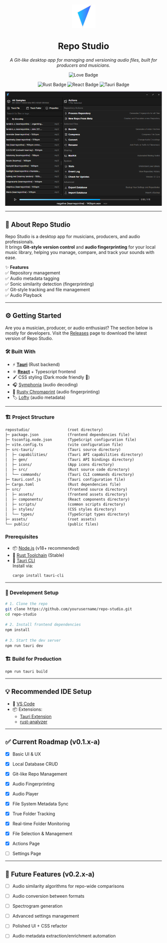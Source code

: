 <p align="center">
  <img src="./app-icon.png" alt="Repo Studio Icon" width="75"/>
</p>
<h1 align="center">Repo Studio</h1>
<p align="center"><i>A Git-like desktop app for managing and versioning audio files, built for producers and musicians.</i></p>

<p align="center">
  <img src="https://img.shields.io/badge/Made%20with%20Love-@JohnKearney1-ff69b4?style=for-the-badge" alt="Love Badge">
</p>

<p align="center">
  <img src="https://img.shields.io/badge/Made%20with-Rust-ff0000?style=for-the-badge&logo=rust" alt="Rust Badge">
  <img src="https://img.shields.io/badge/Frontend-React%20-00d8ff?style=for-the-badge&logo=react" alt="React Badge">
  <img src="https://img.shields.io/badge/Backend-Tauri-FFC107?style=for-the-badge&logo=tauri" alt="Tauri Badge">
</p>

<p align="center">
  <img src="./assets/readme1.png" alt="Repo Studio Preview"/>
</p>

---

## 🚀 About Repo Studio

Repo Studio is a desktop app for musicians, producers, and audio professionals.  
It brings **Git-style version control** and **audio fingerprinting** for your local music library, helping you manage, compare, and track your sounds with ease.

✨ **Features**  
✅ Repository management  
✅ Audio metadata tagging  
✅ Sonic similarity detection (fingerprinting)  
✅ Git-style tracking and file management  
✅ Audio Playback  


---

## ⚙️ Getting Started

Are you a musician, producer, or audio enthusiast? The section below is mostly for developers.
Visit the [Releases](https://github.com/JohnKearney1/repostudio/releases) page to download the latest version of Repo Studio.

### 🛠️ Built With
- ⚡ **[Tauri](https://tauri.app/)** (Rust backend)
- ⚛️ **[React](https://reactjs.org/)** + Typescript frontend
- 🖌️ CSS styling (Dark mode friendly 🖤)
- 🎧 [Symphonia](https://github.com/pdeljanov/Symphonia) (audio decoding)  
- 🧬 [Rusty Chromaprint](https://github.com/acoustid/rusty-chromaprint) (audio fingerprinting)  
- 🏷️ [Lofty](https://github.com/Serial-ATA/lofty-rs) (audio metadata)

---

### 🏗️ Project Structure
```plaintext
repostudio/                 (root directory)
├─ package.json             (frontend dependencies file)
├─ tsconfig.node.json       (TypeScript configuration file)
├─ vite.config.ts           (vite configuration file)
├─ src-tauri/               (Tauri source directory)
│  ├─ capabilities/         (Tauri API capabilities directory)
│  ├─ gen/                  (Tauri API bindings directory)
│  ├─ icons/                (App icons directory)
│  ├─ src/                  (Rust source code directory)
│  └── commands/            (Tauri CLI commands directory)
├─ tauri.conf.js            (Tauri configuration file)
├─ Cargo.toml               (Rust dependencies file)
├─ src/                     (frontend source directory)
│  ├─ assets/               (frontend assets directory)
│  ├─ components/           (React components directory)
│  ├─ scripts/              (common scripts directory)
│  ├─ styles/               (CSS styles directory)
│  └── types/               (TypeScript types directory)
├─ assets/                  (root assets)
└── public/                 (public files)
```

### Prerequisites
- 📦 [Node.js](https://nodejs.org/) (v18+ recommended)
- 🦀 [Rust Toolchain](https://rustup.rs/) (Stable)
- 🔧 [Tauri CLI](https://tauri.app/v1/guides/getting-started/prerequisites/)  
  Install via:  
  ```bash
  cargo install tauri-cli
  ```

---

### 🔨 Development Setup
```bash
# 1. Clone the repo
git clone https://github.com/yourusername/repo-studio.git
cd repo-studio

# 2. Install frontend dependencies
npm install

# 3. Start the dev server
npm run tauri dev
```

### 🏗️ Build for Production
```bash
npm run tauri build
```

---

## 💡 Recommended IDE Setup
- 📝 [VS Code](https://code.visualstudio.com/)
- 📦 Extensions:  
  - [Tauri Extension](https://marketplace.visualstudio.com/items?itemName=tauri-apps.tauri-vscode)  
  - [rust-analyzer](https://marketplace.visualstudio.com/items?itemName=rust-lang.rust-analyzer)

---

## ✅ Current Roadmap (v0.1.x-a)
- [x] Basic UI & UX
- [x] Local Database CRUD
- [x] Git-like Repo Management
- [x] Audio Fingerprinting
- [x] Audio Player
- [x] File System Metadata Sync
- [x] True Folder Tracking  
- [x] Real-time Folder Monitoring
- [x] File Selection & Management
- [x] Actions Page
- [ ] Settings Page


---

## 🔮 Future Features (v0.2.x-a)
- [ ] Audio similarity algorithms for repo-wide comparisons  
- [ ] Audio conversion between formats  
- [ ] Spectrogram generation  
- [ ] Advanced settings management  
- [ ] Polished UI + CSS refactor  
- [ ] Audio metadata extraction/enrichment automation  


